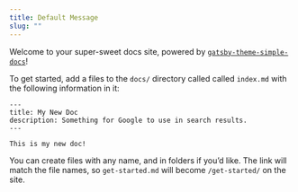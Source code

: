 ```yaml
---
title: Default Message
slug: ""
---
```


Welcome to your super-sweet docs site, powered by [`gatsby-theme-simple-docs`](https://github.com/jlengstorf/gatsby-theme-simple-docs)!

To get started, add a files to the `docs/` directory called called `index.md` with the following information in it:

```
---
title: My New Doc
description: Something for Google to use in search results.
---

This is my new doc!
```

You can create files with any name, and in folders if you’d like. The link will match the file names, so `get-started.md` will become `/get-started/` on the site.
